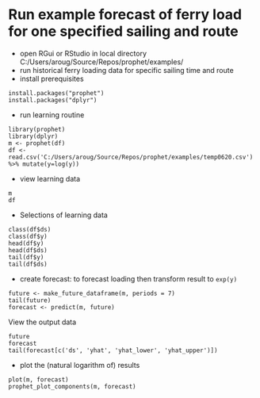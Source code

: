 # Run example forecast of ferry load for one specified sailing and route
- open RGui or RStudio in local directory C:/Users/aroug/Source/Repos/prophet/examples/
- run historical ferry loading data for specific sailing time and route
- install prerequisites
```
install.packages("prophet")
install.packages("dplyr")
```
- run learning routine
```
library(prophet)
library(dplyr)
m <- prophet(df)
df <- read.csv('C:/Users/aroug/Source/Repos/prophet/examples/temp0620.csv') %>% mutate(y=log(y))
```
- view learning data
```
m
df
```
- Selections of learning data
```
class(df$ds)
class(df$y)
head(df$y)
head(df$ds)
tail(df$y)
tail(df$ds)
```
- create forecast: to forecast loading then transform result to ```exp(y)```
```
future <- make_future_dataframe(m, periods = 7)
tail(future)
forecast <- predict(m, future)
```
View the output data
```
future
forecast
tail(forecast[c('ds', 'yhat', 'yhat_lower', 'yhat_upper')])
```
- plot the (natural logarithm of) results
```
plot(m, forecast)
prophet_plot_components(m, forecast)
```
